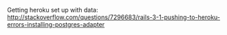 Getting heroku set up with data:
http://stackoverflow.com/questions/7296683/rails-3-1-pushing-to-heroku-errors-installing-postgres-adapter

